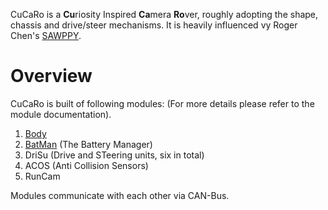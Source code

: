 CuCaRo is a **Cu**riosity Inspired **Ca**mera **Ro**ver, roughly adopting the shape, chassis and drive/steer mechanisms. It is heavily influenced vy Roger Chen's [SAWPPY](https://github.com/Roger-random/Sawppy_Rover).


# Overview
CuCaRo is built of following modules:
(For more details please refer to the module documentation).
1. [Body](./Modules/01_Body/Documents/01_Body_README.md)
2. [BatMan](./Modules/02_BatMan/Documents/02_BatMan_README.md) (The Battery Manager)
3. DriSu (Drive and STeering units, six in total)
3. ACOS (Anti Collision Sensors)
4. RunCam


Modules communicate with each other via CAN-Bus. 

